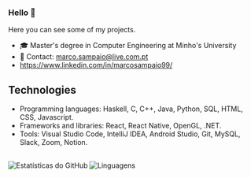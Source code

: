  ###  Hello 👋

Here you can see some of my projects.

- 🎓 Master's degree in Computer Engineering at Minho's University 
- 📧 Contact: marco.sampaio@live.com.pt
- https://www.linkedin.com/in/marcosampaio99/


## Technologies
- Programming languages: Haskell, C, C++, Java, Python, SQL, HTML, CSS, Javascript.
- Frameworks and libraries: React, React Native, OpenGL, .NET.
- Tools: Visual Studio Code, IntelliJ IDEA, Android Studio, Git, MySQL, Slack, Zoom, Notion.


##

![Estatísticas do GitHub](https://github-readme-stats.vercel.app/api?username=marcosampaio99&show_icons=true&theme=radical)
![Linguagens](https://github-readme-stats.vercel.app/api/top-langs/?username=marcosampaio99&layout=compact&theme=radical)



<!--
**marcosampaio99/marcosampaio99** é um repositório ✨ _especial_ ✨ porque seu `README.md` (este arquivo) aparece no seu perfil do GitHub.

Aqui estão algumas ideias para você começar:

- 🔭 Estou atualmente trabalhando em ...
- 🌱 Estou atualmente aprendendo ...
- 👯 Estou procurando colaborar em ...
- 🤔 Estou procurando ajuda com ...
- 💬 Pergunte-me sobre ...
- 📫 Como me encontrar: ...
- 😄 Pronomes: ...
- ⚡ Curiosidade: ...
-->
